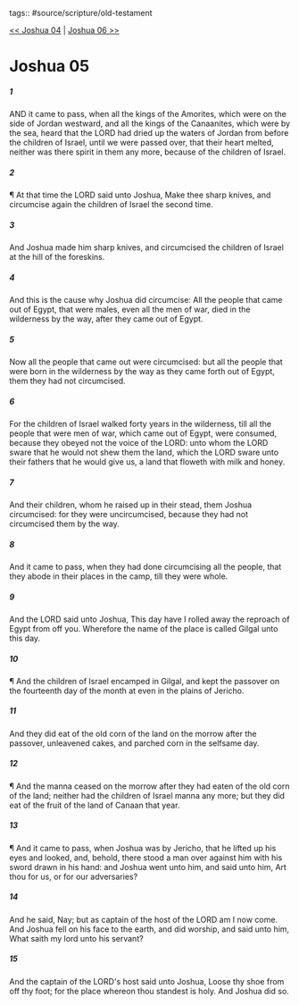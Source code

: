 tags:: #source/scripture/old-testament

[<< Joshua 04](source/scripture/old-testament/06_Joshua/Joshua_04.md) | [Joshua 06 >>](source/scripture/old-testament/06_Joshua/Joshua_06.md)

# Joshua 05

##### 1

AND it came to pass, when all the kings of the Amorites, which were on the side of Jordan westward, and all the kings of the Canaanites, which were by the sea, heard that the LORD had dried up the waters of Jordan from before the children of Israel, until we were passed over, that their heart melted, neither was there spirit in them any more, because of the children of Israel.

##### 2

¶ At that time the LORD said unto Joshua, Make thee sharp knives, and circumcise again the children of Israel the second time.

##### 3

And Joshua made him sharp knives, and circumcised the children of Israel at the hill of the foreskins.

##### 4

And this is the cause why Joshua did circumcise: All the people that came out of Egypt, that were males, even all the men of war, died in the wilderness by the way, after they came out of Egypt.

##### 5

Now all the people that came out were circumcised: but all the people that were born in the wilderness by the way as they came forth out of Egypt, them they had not circumcised.

##### 6

For the children of Israel walked forty years in the wilderness, till all the people that were men of war, which came out of Egypt, were consumed, because they obeyed not the voice of the LORD: unto whom the LORD sware that he would not shew them the land, which the LORD sware unto their fathers that he would give us, a land that floweth with milk and honey.

##### 7

And their children, whom he raised up in their stead, them Joshua circumcised: for they were uncircumcised, because they had not circumcised them by the way.

##### 8

And it came to pass, when they had done circumcising all the people, that they abode in their places in the camp, till they were whole.

##### 9

And the LORD said unto Joshua, This day have I rolled away the reproach of Egypt from off you. Wherefore the name of the place is called Gilgal unto this day.

##### 10

¶ And the children of Israel encamped in Gilgal, and kept the passover on the fourteenth day of the month at even in the plains of Jericho.

##### 11

And they did eat of the old corn of the land on the morrow after the passover, unleavened cakes, and parched corn in the selfsame day.

##### 12

¶ And the manna ceased on the morrow after they had eaten of the old corn of the land; neither had the children of Israel manna any more; but they did eat of the fruit of the land of Canaan that year.

##### 13

¶ And it came to pass, when Joshua was by Jericho, that he lifted up his eyes and looked, and, behold, there stood a man over against him with his sword drawn in his hand: and Joshua went unto him, and said unto him, Art thou for us, or for our adversaries?

##### 14

And he said, Nay; but as captain of the host of the LORD am I now come. And Joshua fell on his face to the earth, and did worship, and said unto him, What saith my lord unto his servant?

##### 15

And the captain of the LORD's host said unto Joshua, Loose thy shoe from off thy foot; for the place whereon thou standest is holy. And Joshua did so.
